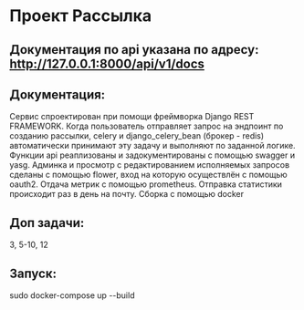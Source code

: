 # Проект Рассылка
## Документация по api указана по адресу: http://127.0.0.1:8000/api/v1/docs
## Документация:
Сервис спроектирован при помощи фреймворка Django REST FRAMEWORK. Когда пользователь отправляет запрос на эндпоинт по созданию рассылки, celery и django_celery_bean (брокер - redis) автоматически принимают эту задачу и выполняют по заданной логике. Функции api реаплизованы и задокументированы с помощью swagger и yasg. Админка и просмотр с редактированием исполняемых запросов сделаны с помощью flower, вход на которую осуществлён с помощью oauth2. Отдача метрик с помощью prometheus. Отправка статистики происходит раз в день на почту. Сборка с помощью docker
## Доп задачи:
3, 5-10, 12
## Запуск:
sudo docker-compose up --build 




